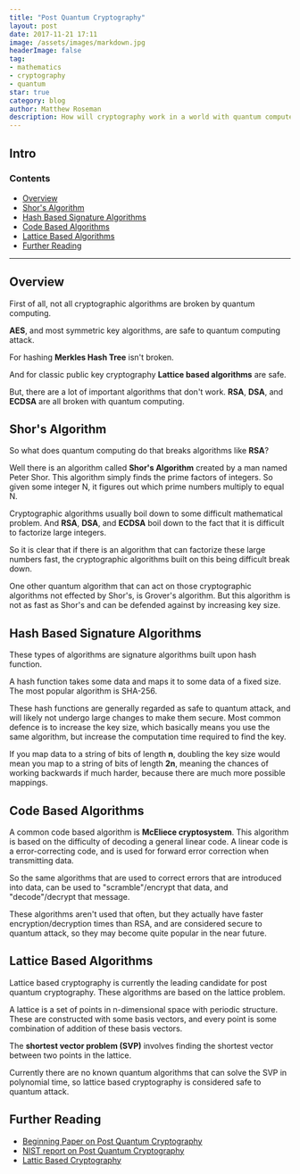 ```yaml
---
title: "Post Quantum Cryptography"
layout: post
date: 2017-11-21 17:11
image: /assets/images/markdown.jpg
headerImage: false
tag:
- mathematics
- cryptography
- quantum
star: true
category: blog
author: Matthew Roseman
description: How will cryptography work in a world with quantum computers
---
```


## Intro

### Contents
- [Overview](#overview)
- [Shor's Algorithm](#shors-algorithm)
- [Hash Based Signature Algorithms](#hash-based-signature-algorithms)
- [Code Based Algorithms](#code-based-algorithms)
- [Lattice Based Algorithms](#lattice-based-algorithms)
- [Further Reading](#further-reading)

---

## Overview

First of all, not all cryptographic algorithms are broken by quantum computing.

**AES**, and most symmetric key algorithms, are safe to quantum computing attack.

For hashing **Merkles Hash Tree** isn't broken.

And for classic public key cryptography **Lattice based algorithms** are safe.

But, there are a lot of important algorithms that don't work. **RSA**, **DSA**, and 
**ECDSA** are all broken with quantum computing.

## Shor's Algorithm

So what does quantum computing do that breaks algorithms like **RSA**?

Well there is an algorithm called **Shor's Algorithm** created by a man named
Peter Shor. This algorithm simply finds the prime factors of integers. So 
given some integer N, it figures out which prime numbers multiply to equal N.

Cryptographic algorithms usually boil down to some difficult mathematical problem.
And **RSA**, **DSA**, and **ECDSA** boil down to the fact that it is difficult to factorize
large integers.

So it is clear that if there is an algorithm that can factorize these large numbers
fast, the cryptographic algorithms built on this being difficult break down.

One other quantum algorithm that can act on those cryptographic algorithms not effected
by Shor's, is Grover's algorithm. But this algorithm is not as fast as Shor's and can be
defended against by increasing key size.

## Hash Based Signature Algorithms

These types of algorithms are signature algorithms built upon hash function.

A hash function takes some data and maps it to some data of a fixed size. The most popular
algorithm is SHA-256.

These hash functions are generally regarded as safe to quantum attack, and will likely
not undergo large changes to make them secure. Most common defence is to increase the key
size, which basically means you use the same algorithm, but increase the computation time
required to find the key.

If you map data to a string of bits of length **n**, doubling the key size would mean you
map to a string of bits of length **2n**, meaning the chances of working backwards if much
harder, because there are much more possible mappings.

## Code Based Algorithms

A common code based algorithm is **McEliece cryptosystem**. This algorithm is based on the 
difficulty of decoding a general linear code. A linear code is a error-correcting code, and
is used for forward error correction when transmitting data.

So the same algorithms that are used to correct errors that are introduced into data, can be
used to "scramble"/encrypt that data, and "decode"/decrypt that message.

These algorithms aren't used that often, but they actually have faster encryption/decryption
times than RSA, and are considered secure to quantum attack, so they may become quite popular
in the near future.

## Lattice Based Algorithms

Lattice based cryptography is currently the leading candidate for post quantum cryptography.
These algorithms are based on the lattice problem.

A lattice is a set of points in n-dimensional space with periodic structure. These are
constructed with some basis vectors, and every point is some combination of addition of
these basis vectors.

The **shortest vector problem (SVP)** involves finding the shortest vector between two points 
in the lattice.

Currently there are no known quantum algorithms that can solve the SVP in polynomial time,
so lattice based cryptography is considered safe to quantum attack.

## Further Reading

- [Beginning Paper on Post Quantum Cryptography](https://pqcrypto.org/www.springer.com/cda/content/document/cda_downloaddocument/9783540887010-c1.pdf)
- [NIST report on Post Quantum Cryptography](http://nvlpubs.nist.gov/nistpubs/ir/2016/NIST.IR.8105.pdf)
- [Lattic Based Cryptography](https://cims.nyu.edu/~regev/papers/pqc.pdf)
